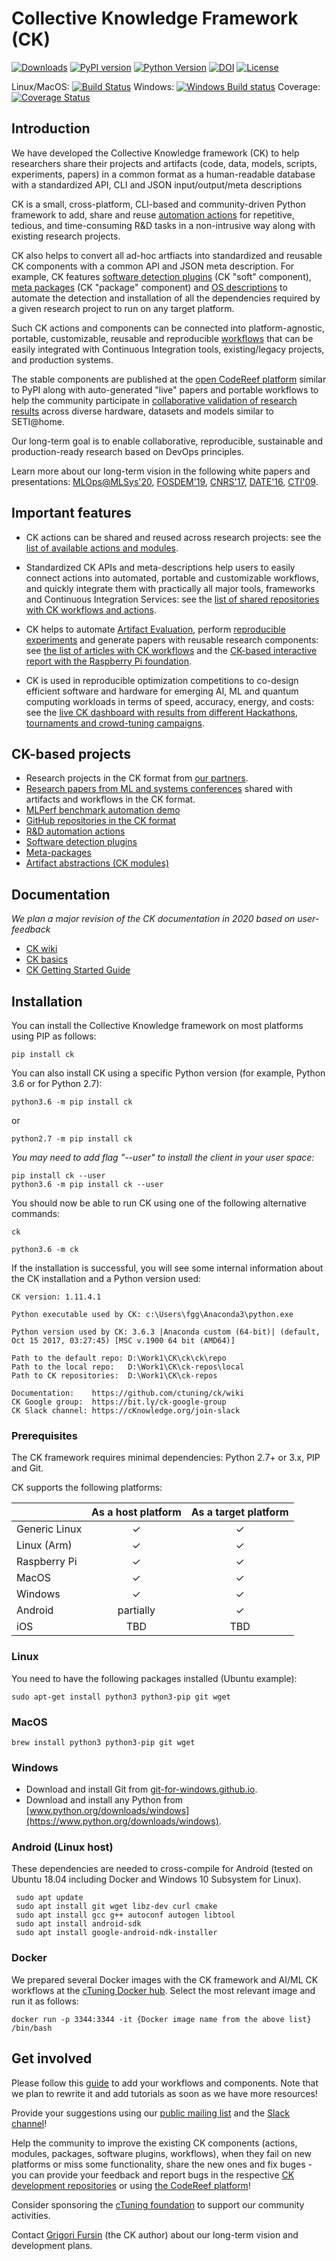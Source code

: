 # Collective Knowledge Framework (CK)

[![Downloads](https://pepy.tech/badge/ck)](https://pepy.tech/project/ck)
[![PyPI version](https://badge.fury.io/py/ck.svg)](https://badge.fury.io/py/ck)
[![Python Version](https://img.shields.io/badge/python-2.7%20|%203.4+-blue.svg)](https://pypi.org/project/ck)
[![DOI](https://zenodo.org/badge/DOI/10.5281/zenodo.2459444.svg)](https://doi.org/10.5281/zenodo.2459444)
[![License](https://img.shields.io/badge/License-BSD%203--Clause-blue.svg)](https://opensource.org/licenses/BSD-3-Clause)

Linux/MacOS: [![Build Status](https://travis-ci.org/ctuning/ck.svg?branch=master)](https://travis-ci.org/ctuning/ck)
Windows: [![Windows Build status](https://ci.appveyor.com/api/projects/status/iw2k4eajy54xrvqc?svg=true)](https://ci.appveyor.com/project/gfursin/ck)
Coverage: [![Coverage Status](https://coveralls.io/repos/github/ctuning/ck/badge.svg)](https://coveralls.io/github/ctuning/ck)



## Introduction

We have developed the Collective Knowledge framework (CK) to help researchers 
share their projects and artifacts (code, data, models, scripts, experiments, papers)
in a common format as a human-readable database with a standardized API, CLI and JSON input/output/meta descriptions

CK is a small, cross-platform, CLI-based and community-driven Python framework 
to add, share and reuse [automation actions](https://codereef.ai/portal/c/cr-action) 
for repetitive, tedious, and time-consuming R&D tasks in a non-intrusive way
along with existing research projects.

CK also helps to convert all ad-hoc artfiacts into standardized and reusable CK components 
with a common API and JSON meta description.
For example, CK features 
[software detection plugins](https://codereef.ai/portal/c/soft) (CK "soft" component), 
[meta packages](https://codereef.ai/portal/c/package) (CK "package" component) 
and [OS descriptions](https://codereef.ai/portal/c/os)
to automate the detection and installation of all the dependencies 
required by a given research project to run on any target platform.

Such CK actions and components can be connected into platform-agnostic, 
portable, customizable, reusable and reproducible [workflows](https://CodeReef.ai/portal/c/program) 
that can be easily integrated with Continuous Integration tools, existing/legacy projects, and production systems.

The stable components are published at the [open CodeReef platform](https://CodeReef.ai/static/docs)
similar to PyPI along with auto-generated "live" papers and portable workflows 
to help the community participate in [collaborative validation of research results](https://CodeReef.ai/portal/c/result) 
across diverse hardware, datasets and models similar to SETI@home.

Our long-term goal is to enable collaborative, reproducible, sustainable and production-ready research 
based on DevOps principles.

Learn more about our long-term vision in the following white papers and presentations: 
[MLOps@MLSys'20](https://arxiv.org/abs/2001.07935),
[FOSDEM'19](https://doi.org/10.5281/zenodo.2556147),
[CNRS'17](https://www.slideshare.net/GrigoriFursin/enabling-open-and-reproducible-computer-systems-research-the-good-the-bad-and-the-ugly),
[DATE'16](https://www.researchgate.net/publication/304010295_Collective_Knowledge_Towards_RD_Sustainability),
[CTI'09](https://hal.inria.fr/inria-00436029v2).



## Important features

* CK actions can be shared and reused across research projects:
  see the [list of available actions and modules](https://codereef.ai/portal/c/module).

* Standardized CK APIs and meta-descriptions help  users 
  to easily connect actions into automated, portable and customizable workflows, 
  and quickly integrate them with practically all major tools, frameworks and Continuous Integration Services: 
  see the [list of shared repositories with CK workflows and actions](https://dev.codereef.ai/portal/c/cr-repo).

* CK helps to automate [Artifact Evaluation](https://cTuning.org/ae), 
  perform [reproducible experiments](https://codereef.ai/portal/c/cr-result) 
  and generate papers with reusable research components:
  see [the list of articles with CK workflows](https://codereef.ai/portal/search/?q=%22reproduced-papers%22) 
  and the [CK-based interactive report with the Raspberry Pi foundation](https://codereef.ai/portal/c/report/rpi3-crowd-tuning-2017-interactive).

* CK is used in reproducible optimization competitions to co-design efficient software and hardware
  for emerging AI, ML and quantum computing workloads in terms of speed, accuracy, energy, and costs: 
  see the [live CK dashboard with results from different Hackathons, tournaments and crowd-tuning campaigns](https://dev.codereef.ai/portal/search/?q=%22codereef-result%22).



## CK-based projects

* Research projects in the CK format from [our partners](https://cKnowledge.org/partners.html).
* [Research papers from ML and systems conferences](https://codereef.ai/portal/search/?q=%22reproduced-papers%22%20AND%20%22portable-workflow-ck%22) shared with artifacts and workflows in the CK format.
* [MLPerf benchmark automation demo](https://CodeReef.ai/demo)
* [GitHub repositories in the CK format](https://CodeReef.ai/portal/c/cr-repo)
* [R&D automation actions](https://CodeReef.ai/portal/c/cr-action)
* [Software detection plugins](https://CodeReef.ai/portal/c/soft)
* [Meta-packages](https://CodeReef.ai/portal/c/packages)
* [Artifact abstractions (CK modules)](https://CodeReef.ai/portal/c/module)




## Documentation

*We plan a major revision of the CK documentation in 2020 based on user-feedback*

* [CK wiki](https://github.com/ctuning/ck/wiki)
* [CK basics](https://michel.steuwer.info/About-CK/)
* [CK Getting Started Guide](https://github.com/ctuning/ck/wiki/First-steps)





## Installation

You can install the Collective Knowledge framework on most platforms using PIP as follows:

```
pip install ck
```

You can also install CK using a specific Python version (for example, Python 3.6 or for Python 2.7):
```
python3.6 -m pip install ck
```
or
```
python2.7 -m pip install ck
```

*You may need to add flag "--user" to install the client in your user space:*
```
pip install ck --user
python3.6 -m pip install ck --user
```

You should now be able to run CK using one of the following alternative commands:
```
ck

python3.6 -m ck
```

If the installation is successful, you will see some internal information 
about the CK installation and a Python version used:
```
CK version: 1.11.4.1

Python executable used by CK: c:\Users\fgg\Anaconda3\python.exe

Python version used by CK: 3.6.3 |Anaconda custom (64-bit)| (default, Oct 15 2017, 03:27:45) [MSC v.1900 64 bit (AMD64)]

Path to the default repo: D:\Work1\CK\ck\ck\repo
Path to the local repo:   D:\Work1\CK\ck-repos\local
Path to CK repositories:  D:\Work1\CK\ck-repos

Documentation:    https://github.com/ctuning/ck/wiki
CK Google group:  https://bit.ly/ck-google-group
CK Slack channel: https://cKnowledge.org/join-slack
```

### Prerequisites

The CK framework requires minimal dependencies: Python 2.7+ or 3.x, PIP and Git. 

CK supports the following platforms:

|               | As a host platform | As a target platform |
|---------------|:------------------:|:--------------------:|
| Generic Linux | ✓ | ✓ |
| Linux (Arm)   | ✓ | ✓ |
| Raspberry Pi  | ✓ | ✓ |
| MacOS         | ✓ | ✓ |
| Windows       | ✓ | ✓ |
| Android       | partially | ✓ |
| iOS           | TBD | TBD |

### Linux

You need to have the following packages installed (Ubuntu example):

```
sudo apt-get install python3 python3-pip git wget
```

### MacOS

```
brew install python3 python3-pip git wget
```

### Windows

* Download and install Git from [git-for-windows.github.io](https://git-for-windows.github.io).
* Download and install any Python from [www.python.org/downloads/windows](https://www.python.org/downloads/windows).

### Android (Linux host)

These dependencies are needed to cross-compile for Android (tested on Ubuntu 18.04 including Docker and Windows 10 Subsystem for Linux). 

```
 sudo apt update
 sudo apt install git wget libz-dev curl cmake
 sudo apt install gcc g++ autoconf autogen libtool
 sudo apt install android-sdk
 sudo apt install google-android-ndk-installer
```

### Docker

We prepared several Docker images with the CK framework and AI/ML CK workflows 
at the [cTuning Docker hub](https://hub.docker.com/u/ctuning).
Select the most relevant image and run it as follows:
```
docker run -p 3344:3344 -it {Docker image name from the above list} /bin/bash
```


## Get involved

Please follow this [guide](https://github.com/ctuning/ck/wiki) to add your workflows and components. Note that we plan to rewrite it and add tutorials as soon as we have more resources!

Provide your suggestions using our [public mailing list](https://groups.google.com/forum/#!forum/collective-knowledge) 
and the [Slack channel](https://cKnowledge.org/join-slack)!

Help the community to improve the existing CK components (actions, modules, packages, software plugins, workflows),
when they fail on new platforms or miss some functionality, share the new ones and fix buges - you can provide 
your feedback and report bugs in the respective [CK development repositories](https://codereef.ai/portal/c/cr-repo) 
or using [the CodeReef platform](https://CodeReef.ai/portal)!

Consider sponsoring the [cTuning foundation](https://cTuning.org) to support our community activities.

Contact [Grigori Fursin](mailto:grigori.fursin@ctuning.org) (the CK author) about our long-term vision and development plans.
